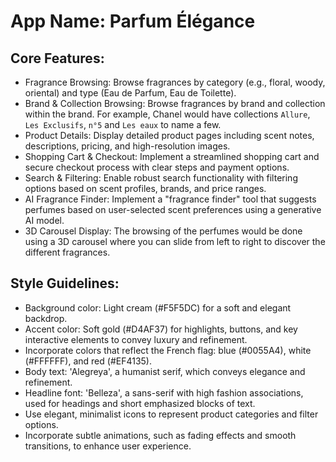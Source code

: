 # **App Name**: Parfum Élégance

## Core Features:

- Fragrance Browsing: Browse fragrances by category (e.g., floral, woody, oriental) and type (Eau de Parfum, Eau de Toilette).
- Brand & Collection Browsing: Browse fragrances by brand and collection within the brand. For example, Chanel would have collections `Allure`, `Les Exclusifs`, `n°5` and `Les eaux` to name a few.
- Product Details: Display detailed product pages including scent notes, descriptions, pricing, and high-resolution images.
- Shopping Cart & Checkout: Implement a streamlined shopping cart and secure checkout process with clear steps and payment options.
- Search & Filtering: Enable robust search functionality with filtering options based on scent profiles, brands, and price ranges.
- AI Fragrance Finder: Implement a "fragrance finder" tool that suggests perfumes based on user-selected scent preferences using a generative AI model.
- 3D Carousel Display: The browsing of the perfumes would be done using a 3D carousel where you can slide from left to right to discover the different fragrances.

## Style Guidelines:

- Background color: Light cream (#F5F5DC) for a soft and elegant backdrop.
- Accent color: Soft gold (#D4AF37) for highlights, buttons, and key interactive elements to convey luxury and refinement.
- Incorporate colors that reflect the French flag: blue (#0055A4), white (#FFFFFF), and red (#EF4135).
- Body text: 'Alegreya', a humanist serif, which conveys elegance and refinement.
- Headline font: 'Belleza', a sans-serif with high fashion associations, used for headings and short emphasized blocks of text.
- Use elegant, minimalist icons to represent product categories and filter options.
- Incorporate subtle animations, such as fading effects and smooth transitions, to enhance user experience.